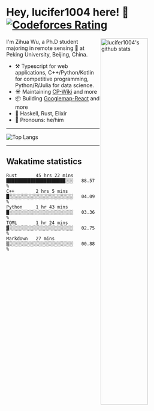 # Hey, lucifer1004 here! :wave: [![Codeforces Rating](https://cfrating.ihcr.top/?user=lucifer1004&style=flat-square)](https://codeforces.com/profile/lucifer1004)

<img width="50%" align="right" alt="lucifer1004's github stats" src="https://github-readme-stats.vercel.app/api?username=lucifer1004&show_icons=true">

I'm Zihua Wu, a Ph.D student majoring in remote sensing :satellite: at Peking University, Beijing, China.

- :hammer_and_pick: Typescript for web applications, C++/Python/Kotlin for competitive programming, Python/R/Julia for data science.
- :sunny: Maintaining [CP-Wiki](https://cp-wiki.vercel.app) and more 
- :package: Building [Googlemap-React](https://github.com/googlemap-react/googlemap-react) and more
- :seedling: Haskell, Rust, Elixir
- :man: Pronouns: he/him

---

![Top Langs](https://github-readme-stats.vercel.app/api/top-langs/?username=lucifer1004&layout=compact)

---

## Wakatime statistics

<!--START_SECTION:waka-->
```text
Rust       45 hrs 22 mins  ██████████████████████░░░   88.57 % 
C++        2 hrs 5 mins    █░░░░░░░░░░░░░░░░░░░░░░░░   04.09 % 
Python     1 hr 43 mins    █░░░░░░░░░░░░░░░░░░░░░░░░   03.36 % 
TOML       1 hr 24 mins    ▓░░░░░░░░░░░░░░░░░░░░░░░░   02.75 % 
Markdown   27 mins         ▒░░░░░░░░░░░░░░░░░░░░░░░░   00.88 % 
```
<!--END_SECTION:waka-->
